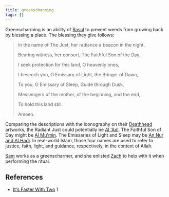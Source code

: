 ```yaml
---
title: greenscharming
tags: []
---
```

Greenscharming is an ability of [Rasul](/_wiki/rasul.md) to prevent weeds from growing back by blessing a place. The blessing they give follows:

> In the name of The Just, her radiance a beacon in the night.
>
> Bearing witness, her consort, The Faithful Son of the Day.
>
> I seek protection for this land, O heavenly ones,
>
> I beseech you, O Emissary of Light, the Bringer of Dawn,
>
> To you, O Emissary of Sleep, Guide through Dusk,
>
> Messengers of the mother, of the beginning, and the end,
>
> To hold this land still.
>
> Ameen.

Comparing the descriptions with the iconography on their [Deathhead](/_wiki/deathhead.md) artworks, the Radiant Just could potentially be [Al 'Adl](/_wiki/al-adl.md). The Faithful Son of Day might be [Al Mu'min](/_wiki/al-mumin.md). The Emissaries of Light and Sleep may be [An Nur and Al Hadi](/_wiki/an-nur-and-al-hadi.md). In real-world Islam, those four names are used to refer to justice, faith, light, and guidance, respectively, in the context of Allah.

[Sam](/_wiki/sam.md) works as a greenscharmer, and she enlisted [Zach](/_wiki/zach.md) to help with it when performing the ritual.

## References
- [It's Faster With Two](/_wiki/its-faster-with-two.md) 1
